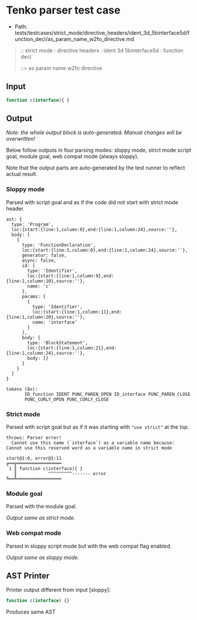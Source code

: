 # Tenko parser test case

- Path: tests/testcases/strict_mode/directive_headers/ident_3d_5binterface5d/function_decl/as_param_name_w2fo_directive.md

> :: strict mode : directive headers : ident 3d 5binterface5d : function decl
>
> ::> as param name w2fo directive

## Input

`````js
function c(interface){ }
`````

## Output

_Note: the whole output block is auto-generated. Manual changes will be overwritten!_

Below follow outputs in four parsing modes: sloppy mode, strict mode script goal, module goal, web compat mode (always sloppy).

Note that the output parts are auto-generated by the test runner to reflect actual result.

### Sloppy mode

Parsed with script goal and as if the code did not start with strict mode header.

`````
ast: {
  type: 'Program',
  loc:{start:{line:1,column:0},end:{line:1,column:24},source:''},
  body: [
    {
      type: 'FunctionDeclaration',
      loc:{start:{line:1,column:0},end:{line:1,column:24},source:''},
      generator: false,
      async: false,
      id: {
        type: 'Identifier',
        loc:{start:{line:1,column:9},end:{line:1,column:10},source:''},
        name: 'c'
      },
      params: [
        {
          type: 'Identifier',
          loc:{start:{line:1,column:11},end:{line:1,column:20},source:''},
          name: 'interface'
        }
      ],
      body: {
        type: 'BlockStatement',
        loc:{start:{line:1,column:21},end:{line:1,column:24},source:''},
        body: []
      }
    }
  ]
}

tokens (8x):
       ID_function IDENT PUNC_PAREN_OPEN ID_interface PUNC_PAREN_CLOSE
       PUNC_CURLY_OPEN PUNC_CURLY_CLOSE
`````

### Strict mode

Parsed with script goal but as if it was starting with `"use strict"` at the top.

`````
throws: Parser error!
  Cannot use this name (`interface`) as a variable name because: Cannot use this reserved word as a variable name in strict mode

start@1:0, error@1:11
╔══╦═════════════════
 1 ║ function c(interface){ }
   ║            ^^^^^^^^^------- error
╚══╩═════════════════

`````


### Module goal

Parsed with the module goal.

_Output same as strict mode._

### Web compat mode

Parsed in sloppy script mode but with the web compat flag enabled.

_Output same as sloppy mode._

## AST Printer

Printer output different from input [sloppy]:

````js
function c(interface) {}
````

Produces same AST

